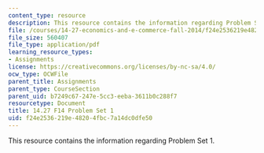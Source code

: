 ```yaml
---
content_type: resource
description: This resource contains the information regarding Problem Set 1.
file: /courses/14-27-economics-and-e-commerce-fall-2014/f24e2536219e48204fbc7a14dc0dfe50_MIT14_27F14_pset1.pdf
file_size: 560407
file_type: application/pdf
learning_resource_types:
- Assignments
license: https://creativecommons.org/licenses/by-nc-sa/4.0/
ocw_type: OCWFile
parent_title: Assignments
parent_type: CourseSection
parent_uid: b7249c67-247e-5cc3-eeba-3611b0c288f7
resourcetype: Document
title: 14.27 F14 Problem Set 1
uid: f24e2536-219e-4820-4fbc-7a14dc0dfe50
---
```

This resource contains the information regarding Problem Set 1.